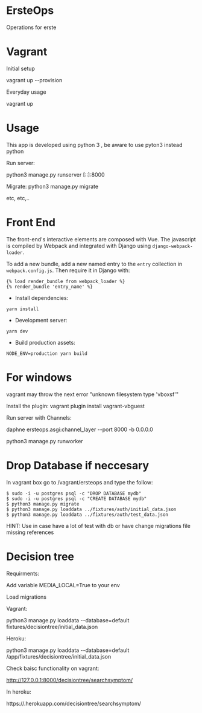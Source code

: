 # ErsteOps
Operations for erste

# Vagrant

Initial setup

vagrant up --provision

Everyday usage

vagrant up

# Usage

This app is developed using python 3 , be aware to use pyton3 instead python

Run server:

python3 manage.py runserver [::]:8000

Migrate:
python3 manage.py migrate

etc, etc,..

# Front End

The front-end's interactive elements are composed with Vue. The javascript is compiled by Webpack and integrated with Django using `django-webpack-loader`.

To add a new bundle, add a new named entry to the `entry` collection in `webpack.config.js`. Then require it in Django with:

```
{% load render_bundle from webpack_loader %}
{% render_bundle 'entry_name' %}
```

- Install dependencies:

`yarn install`

- Development server:

`yarn dev`

- Build production assets:

`NODE_ENV=production yarn build`

# For windows
vagrant may throw the next error "unknown filesystem type 'vboxsf'"

Install the plugin:
vagrant plugin install vagrant-vbguest

Run server with Channels:

daphne ersteops.asgi:channel_layer --port 8000 -b 0.0.0.0

python3 manage.py runworker

# Drop Database if neccesary
In vagrant box go to /vagrant/ersteops and type the follow:

```
$ sudo -i -u postgres psql -c "DROP DATABASE mydb"
$ sudo -i -u postgres psql -c "CREATE DATABASE mydb"
$ python3 manage.py migrate
$ python3 manage.py loaddata ../fixtures/auth/initial_data.json
$ python3 manage.py loaddata ../fixtures/auth/test_data.json

```

HINT: Use in case have a lot of test with db or have change migrations file missing references

# Decision tree

Requirments:

Add variable MEDIA_LOCAL=True to your env

Load migrations

Vagrant:

python3 manage.py loaddata --database=default fixtures/decisiontree/initial_data.json

Heroku:

python3 manage.py loaddata --database=default /app/fixtures/decisiontree/initial_data.json

Check baisc functionality on vagrant:

http://127.0.0.1:8000/decisiontree/searchsymptom/


In heroku:

https://<app>.herokuapp.com/decisiontree/searchsymptom/

